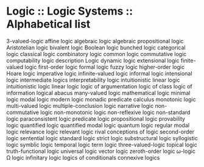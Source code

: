 # Logic :: Logic Systems :: Alphabetical list

3-valued-logic
affine logic
algebraic logic
algebraic propositional logic
Aristotelian logic
bivalent logic
Boolean logic
bunched logic
categorical logic
classical logic
combinatory logic
common logic
commutative logic
computability logic
description Logic
dynamic logic
extensional logic
finite-valued logic
first-order logic
formal logic
fuzzy logic
higher-order logic
Hoare logic
imperative logic
infinite-valued logic
informal logic
intensional logic
intermediate logics
interpretability logic
intuitionistic linear logic
intuitionistic logic
linear logic
logic of argumentation
logic of class
logic of information
logical abacus
many-valued logic
mathematical logic
minimal logic
modal logic
modern logic
monadic predicate calculus
monotonic logic
multi-valued logic
multiple-conclusion logic
narrative logic
non-commutative logic
non-monotonic logic
non-reflexive logic
non-standard logic
paraconsistent logic
predicate logic
propositional logic
provability logic
quantified logic
quantified modal logic
quantum logic
regular modal logic
relevance logic
relevant logic
rival conceptions of logic
second-order logic
sentential logic
standard logic
strict logic
substructural logic
syllogistic logic
symblic logic
temporal logic
term logic
three-valued-logic
topical logic
truth-functional logic
universal logic
vector logic
zeroth-order logic
ω-logic
Ω logic
infinitary logic
logics of conditionals
connexive logics
